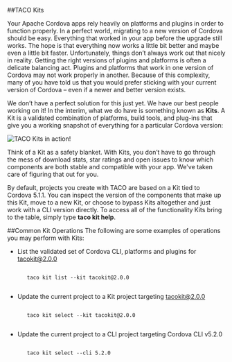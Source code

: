 
##TACO Kits

Your Apache Cordova apps rely heavily on platforms and plugins in order to function properly. In a perfect world, migrating to a new version of Cordova should be easy. Everything that worked in your app before the upgrade still works. The hope is that everything now works a little bit better and maybe even a little bit faster. Unfortunately, things don’t always work out that nicely in reality. Getting the right versions of plugins and platforms is often a delicate balancing act. Plugins and platforms that work in one version of Cordova may not work properly in another. Because of this complexity, many of you have told us that you would prefer sticking with your current version of Cordova – even if a newer and better version exists.

We don’t have a perfect solution for this just yet. We have our best people working on it! In the interim, what we do have is something known as **Kits**. A Kit is a validated combination of platforms, build tools, and plug-ins that give you a working snapshot of everything for a particular Cordova version:

![TACO Kits in action!](https://raw.githubusercontent.com/Microsoft/TACO-Site-Private/master/src/assets/images/docs/tacokit.PNG?token=AEBP_F02HKD8b514FN27UCH8oMdqM-I_ks5V8hbEwA==)

Think of a Kit as a safety blanket. With Kits, you don’t have to go through the mess of download stats, star ratings and open issues to know which components are both stable and compatible with your app. We've taken care of figuring that out for you.

By default, projects you create with TACO are based on a Kit tied to Cordova 5.1.1. You can inspect the version of the components that make up this Kit, move to a new Kit, or choose to bypass Kits altogether and just work with a CLI version directly. To access all of the functionality Kits bring to the table, simply type **taco kit help**.

##Common Kit Operations
The following are some examples of operations you may perform with Kits:

   * List the validated set of Cordova CLI, platforms and plugins for tacokit@2.0.0

        <pre><code>
        taco kit list --kit tacokit@2.0.0
        </pre></code>

   * Update the current project to a Kit project targeting tacokit@2.0.0

        <pre><code>
        taco kit select --kit tacokit@2.0.0
        </pre></code>

   * Update the current project to a CLI project targeting Cordova CLI v5.2.0

        <pre><code>
        taco kit select --cli 5.2.0
        </pre></code>

